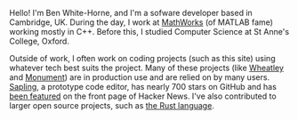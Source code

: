 Hello!  I'm Ben White-Horne, and I'm a sofware developer based in Cambridge, UK.  During the day, I
work at [MathWorks](https://mathworks.com/) (of MATLAB fame) working mostly in C++.  Before this,
I studied Computer Science at St Anne's College, Oxford.

Outside of work, I often work on coding projects (such as this site) using whatever tech best suits
the project.  Many of these projects (like [Wheatley](https://github.com/kneasle/wheatley) and
[Monument](https://github.com/kneasle/ringing/tree/master/monument)) are in production use and are
relied on by many users.  [Sapling](https://github.com/kneasle/sapling), a prototype code editor,
has nearly 700 stars on GitHub and has [been featured](https://news.ycombinator.com/item?id=39253798)
on the front page of Hacker News.  I've also contributed to larger open source projects, such as
[the Rust language](https://github.com/rust-lang/rust-clippy/pull/7640).
